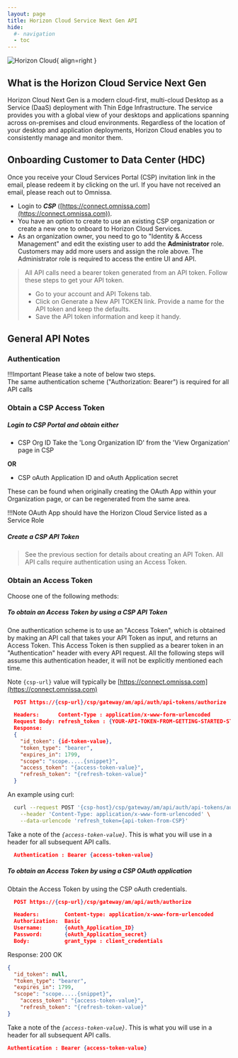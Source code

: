 ```yaml
---
layout: page
title: Horizon Cloud Service Next Gen API
hide:
  #- navigation
  - toc
---
```


![Horizon Cloud](../../../assets/logos/horizon-cloud-logo.png){ align=right }

## What is the Horizon Cloud Service Next Gen

Horizon Cloud Next Gen is a modern cloud-first, multi-cloud Desktop as a Service (DaaS) deployment with Thin Edge Infrastructure. The service provides you with a global view of your desktops and applications spanning across on-premises and cloud environments. Regardless of the location of your desktop and application deployments, Horizon Cloud enables you to consistently manage and monitor them.

## Onboarding Customer to Data Center (HDC)

Once you receive your Cloud Services Portal (CSP) invitation link in the email, please redeem it by clicking on the url. If you have not received an email, please reach out to Omnissa.

- Login to ***CSP*** ([https://connect.omnissa.com](https://connect.omnissa.com)).
- You have an option to create to use an existing CSP organization or create a new one to onboard to Horizon Cloud Services.
- As an organization owner, you need to go to "Identity & Access Management" and edit the existing user to add the **Administrator** role. Customers may add more users and assign the role above. The Administrator role is required to access the entire UI and API.

> All API calls need a bearer token generated from an API token. Follow these steps to get your API token.
>
> - Go to your account and API Tokens tab.
> - Click on Generate a New API TOKEN link. Provide a name for the API token and keep the defaults.
> - Save the API token information and keep it handy.

## General API Notes

### Authentication

!!!Important
    Please take a note of below two steps.  
    The same authentication scheme ("Authorization: Bearer") is required for all API calls

### Obtain a CSP Access Token

##### Login to CSP Portal and obtain either

- CSP Org ID
  Take the 'Long Organization ID' from the 'View Organization' page in CSP

**OR**

- CSP oAuth Application ID and oAuth Application secret

These can be found when originally creating the OAuth App within your Organization page, or can be regenerated from the same area.

!!!Note
    OAuth App should have the Horizon Cloud Service listed as a Service Role

##### Create a CSP API Token

> See the previous section for details about creating an API Token. All API calls require authentication using an Access Token.

### Obtain an Access Token

Choose one of the following methods:

##### To obtain an Access Token by using a CSP API Token

One authentication scheme is to use an "Access Token", which is obtained by making an API call that takes your API Token as input, and returns an Access Token. This Access Token is then supplied as a bearer token in an "Authentication" header with every API request. All the following steps will assume this authentication header, it will not be explicitly mentioned each time.

Note `{csp-url}` value will typically be [https://connect.omnissa.com](https://connect.omnissa.com)

```json
  POST https://{csp-url}/csp/gateway/am/api/auth/api-tokens/authorize
```

```json
  Headers:      Content-Type : application/x-www-form-urlencoded
  Request Body: refresh_token : {YOUR-API-TOKEN-FROM-GETTING-STARTED-STEP-2}
  Response:
  {
    "id_token": {id-token-value},
    "token_type": "bearer",
    "expires_in": 1799,
    "scope": "scope.....{snippet}",
    "access_token": "{access-token-value}",
    "refresh_token": "{refresh-token-value}"
  }
```

An example using curl:

```sh
  curl --request POST '{csp-host}/csp/gateway/am/api/auth/api-tokens/authorize'  \
    --header 'Content-Type: application/x-www-form-urlencoded' \
    --data-urlencode 'refresh_token={api-token-from-CSP}'
```

Take a note of the  *`{access-token-value}`*. This is what you will use in a header for all subsequent API calls.

```json
  Authentication : Bearer {access-token-value}
```

##### To obtain an Access Token by using a CSP OAuth application

Obtain the Access Token by using the CSP oAuth credentials.

```json
  POST https://{csp-url}/csp/gateway/am/api/auth/authorize
```

```json
  Headers:        Content-type: application/x-www-form-urlencoded
  Authorization:  Basic
  Username:       {oAuth_Application_ID}
  Password:       {oAuth_Application_secret}
  Body:           grant_type : client_credentials
```

Response: 200 OK

```json
{
  "id_token": null,
  "token_type": "bearer",
  "expires_in": 1799,
  "scope": "scope.....{snippet}",
    "access_token": "{access-token-value}",
    "refresh_token": "{refresh-token-value}"
}
```

Take a note of the *`{access-token-value}`*. This is what you will use in a header for all subsequent API calls.

```json
Authentication : Bearer {access-token-value}
```

<swagger-ui src="horizon-cloud-nextgen-api-doc-public.yaml"/>

<!-- [OAD(./docs/horizon-cloud-nextgen/horizon-cloud-nextgen-api-doc-public.yaml)] -->
